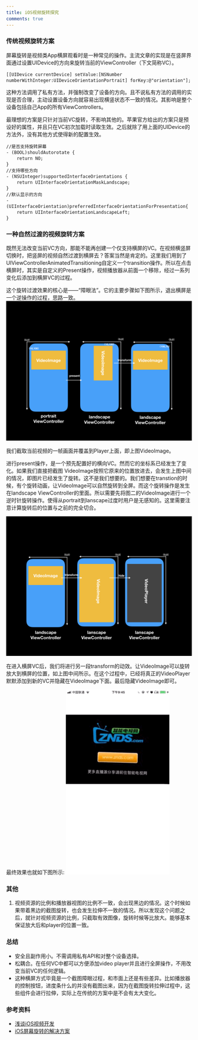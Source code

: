 ```yaml
---
title: iOS视频旋转探究
comments: true
---
```


### 传统视频旋转方案
屏幕旋转是视频类App横屏观看时是一种常见的操作。主流文章的实现是在竖屏界面通过设置UIDevice的方向来旋转当前的ViewController（下文简称VC）。

```objc
[[UIDevice currentDevice] setValue:[NSNumber numberWithInteger:UIDeviceOrientationPortrait] forKey:@"orientation"];
```
这种方法调用了私有方法，并强制改变了设备的方向。且不说私有方法的调用的实现是否合理，主动设置设备方向就容易出现横竖状态不一致的情况。其影响是整个设备包括自己App的所有ViewControllers。

最理想的方案是只针对当前VC旋转，不影响其他的。苹果官方给出的方案只是预设好的属性，并且只在VC初次加载时读取生效。之后就除了用上面的UIDevice的方法外，没有其他方式使得新的配置生效。

```objc
//是否支持旋转屏幕
- (BOOL)shouldAutorotate {
    return NO;
}
//支持哪些方向
- (NSUInteger)supportedInterfaceOrientations {
    return UIInterfaceOrientationMaskLandscape;
}
//默认显示的方向
- (UIInterfaceOrientation)preferredInterfaceOrientationForPresentation{
    return UIInterfaceOrientationLandscapeLeft;
}
```


### 一种自然过渡的视频旋转方案
既然无法改变当前VC方向，那能不能再创建一个仅支持横屏的VC。在视频横竖屏切换时，把竖屏的视频自然过渡到横屏去？答案当然是肯定的。这里我们用到了UIViewControllerAnimatedTransitioning自定义一个transition操作。所以在点击横屏时，其实是自定义的Present操作，视频播放器从前面一个移除，经过一系列变化后添加到横屏VC的过程。

这个旋转过渡效果的核心是——“障眼法”。它的主要步骤如下图所示，退出横屏是一个逆操作的过程，思路一致。
![iOS-video1](assets/img/iOS-video1.jpeg)

我们截取当前视频的一帧画面并覆盖到Player上面，即上图VideoImage。

进行present操作，是一个预先配置好的横向VC。然而它的坐标系已经发生了变化。如果我们直接把截图 VideoImage按照它原来的位置放进去，会发生上图中间的情况，即图片已经发生了旋转。这不是我们想要的。我们想要在transtion的时候，有个旋转动画，让VideoImage可以自然旋转到全屏。而这个旋转操作是发生在landscape ViewController的里面。所以需要先将图二的VideoImage进行一个逆时针旋转操作。使得从portrait到lanscape过度时用户是无感知的。这里需要注意计算旋转后的位置与之前的完全切合。

![iOS-video2](assets/img/iOS-video2.jpeg)

在进入横屏VC后，我们将进行另一段transform的动效。让VideoImage可以旋转放大到横屏的位置，如上图中间所示。在这个过程中，已经将真正的VideoPlayer默默添加到新的VC并隐藏在VideoImage下面。最后隐藏VideoImage即可。

最终效果也就如下图所示:
![video-transition](assets/img/video-transition.gif)

### 其他
1. 视频资源的比例和播放器视图的比例不一致，会出现黑边的情况。这个时候如果带着黑边的截图旋转，也会发生拉伸不一致的情况。所以发现这个问题之后，就针对视频资源的比例，只截取有效图像，旋转时候等比放大。能够基本保证放大后和player的位置一致。

### 总结

- 安全且副作用小。不需调用私有API和对整个设备选择。
- 松耦合。在任何VC中都可以方便添加video player并且进行全屏操作，不用改变当前VC的任何逻辑。
- 这种横屏方式毕竟是一个截图障眼过程，和市面上还是有些差异。比如播放器的控制按钮，进度条什么的并没有截图出来，因为在截图旋转拉伸过程中，这些组件会进行拉伸，实际上在传统的方案中是不会有太大变化。

### 参考资料
- [浅谈iOS视频开发](http://www.cnblogs.com/booksky/p/5213198.html)
- [iOS屏幕旋转的解决方案](https://www.jianshu.com/p/c973817d40c8)

